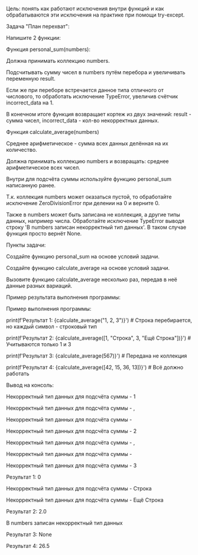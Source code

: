 Цель: понять как работают исключения внутри функций и как обрабатываются эти исключения на практике при помощи try-except.

Задача "План перехват":

Напишите 2 функции:

Функция personal_sum(numbers):

Должна принимать коллекцию numbers.

Подсчитывать сумму чисел в numbers путём перебора и увеличивать переменную result.

Если же при переборе встречается данное типа отличного от числового, то обработать исключение TypeError, увеличив счётчик incorrect_data на 1.

В конечном итоге функция возвращает кортеж из двух значений: result - сумма чисел, incorrect_data - кол-во некорректных данных.

Функция calculate_average(numbers)

Среднее арифметическое - сумма всех данных делённая на их количество.

Должна принимать коллекцию numbers и возвращать: среднее арифметическое всех чисел.

Внутри для подсчёта суммы используйте функцию personal_sum написанную ранее.

Т.к. коллекция numbers может оказаться пустой, то обработайте исключение ZeroDivisionError при делении на 0 и верните 0.

Также в numbers может быть записана не коллекция, а другие типы данных, например числа. Обработайте исключение TypeError выводя строку 'В numbers записан некорректный тип данных'. В таком случае функция просто вернёт None.

Пункты задачи:

Создайте функцию personal_sum на основе условий задачи.

Создайте функцию calculate_average на основе условий задачи.

Вызовите функцию calculate_average несколько раз, передав в неё данные разных вариаций.

Пример результата выполнения программы:

Пример выполнения программы:

print(f'Результат 1: {calculate_average("1, 2, 3")}') # Строка перебирается, но каждый символ - строковый тип

print(f'Результат 2: {calculate_average([1, "Строка", 3, "Ещё Строка"])}') # Учитываются только 1 и 3

print(f'Результат 3: {calculate_average(567)}') # Передана не коллекция

print(f'Результат 4: {calculate_average([42, 15, 36, 13])}') # Всё должно работать

Вывод на консоль:

Некорректный тип данных для подсчёта суммы - 1

Некорректный тип данных для подсчёта суммы - ,

Некорректный тип данных для подсчёта суммы -

Некорректный тип данных для подсчёта суммы - 2

Некорректный тип данных для подсчёта суммы - ,

Некорректный тип данных для подсчёта суммы -

Некорректный тип данных для подсчёта суммы - 3

Результат 1: 0

Некорректный тип данных для подсчёта суммы - Строка

Некорректный тип данных для подсчёта суммы - Ещё Строка

Результат 2: 2.0

В numbers записан некорректный тип данных

Результат 3: None

Результат 4: 26.5
